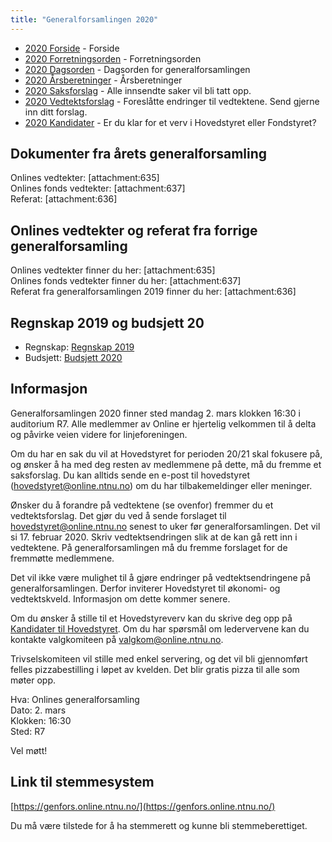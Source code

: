 ```yaml
---
title: "Generalforsamlingen 2020"
---
```


* [2020 Forside](/wiki/online/generalforsamlingen/genfors2020)   - Forside
* [2020 Forretningsorden](/wiki/online/generalforsamlingen/genfors2020/forretningsorden) - Forretningsorden
* [2020 Dagsorden](/wiki/online/generalforsamlingen/genfors2020/dagsorden) - Dagsorden for generalforsamlingen
* [2020 Årsberetninger](/wiki/online/generalforsamlingen/genfors2020/aarsberetninger) - Årsberetninger
* [2020 Saksforslag](/wiki/online/generalforsamlingen/genfors2020/saksforslag) - Alle innsendte saker vil bli tatt opp.
* [2020 Vedtektsforslag](/wiki/online/generalforsamlingen/genfors2020/vedtekstforslag) - Foreslåtte endringer til vedtektene. Send gjerne inn ditt forslag.
* [2020 Kandidater](/wiki/online/generalforsamlingen/genfors2020/valg) - Er du klar for et verv i Hovedstyret eller Fondstyret? 

## Dokumenter fra årets generalforsamling
Onlines vedtekter: [attachment:635]  
Onlines fonds vedtekter: [attachment:637]  
Referat: [attachment:636]



## Onlines vedtekter og referat fra forrige generalforsamling 
Onlines vedtekter finner du her: [attachment:635]  
Onlines fonds vedtekter finner du her: [attachment:637]  
Referat fra generalforsamlingen 2019 finner du her: [attachment:636] 

## Regnskap 2019 og budsjett 20

- Regnskap: [Regnskap 2019](https://docs.google.com/spreadsheets/d/1J5WKu9TgD1ND6afKllmMtPFYA-WOrErT_4cP6gUrXLM/edit?usp=sharing)
- Budsjett: [Budsjett 2020](https://docs.google.com/spreadsheets/d/17RzfzGD64AWvpJHow2AlsOh4NIqwSi0ReG-lvDAHarY/edit?usp=sharing)

## Informasjon

Generalforsamlingen 2020 finner sted mandag 2. mars klokken 16:30 i auditorium R7. Alle medlemmer av Online er hjertelig velkommen til å delta og påvirke veien videre for linjeforeningen. 

Om du har en sak du vil at Hovedstyret for perioden 20/21 skal fokusere på, og ønsker å ha med deg resten av medlemmene på dette, må du fremme et saksforslag. Du kan alltids sende en e-post til hovedstyret (hovedstyret@online.ntnu.no) om du har tilbakemeldinger eller meninger.

Ønsker du å forandre på vedtektene (se ovenfor) fremmer du et vedtektsforslag. Det gjør du ved å sende forslaget til hovedstyret@online.ntnu.no senest to uker før generalforsamlingen. Det vil si 17. februar 2020. Skriv vedtektsendringen slik at de kan gå rett inn i vedtektene. På generalforsamlingen må du fremme forslaget for de fremmøtte medlemmene.

Det vil ikke være mulighet til å gjøre endringer på vedtektsendringene på generalforsamlingen. Derfor inviterer Hovedstyret til økonomi- og vedtektskveld. Informasjon om dette kommer senere.

Om du ønsker å stille til et Hovedstyreverv kan du skrive deg opp på [Kandidater til Hovedstyret](/wiki/online/generalforsamlingen/genfors2020/valg). Om du har spørsmål om ledervervene kan du kontakte valgkomiteen på valgkom@online.ntnu.no.

Trivselskomiteen vil stille med enkel servering, og det vil bli gjennomført felles pizzabestilling i løpet av kvelden. Det blir gratis pizza til alle som møter opp.

Hva: Onlines generalforsamling  
Dato: 2. mars  
Klokken: 16:30  
Sted: R7  

Vel møtt!

## Link til stemmesystem

[https://genfors.online.ntnu.no/](https://genfors.online.ntnu.no/)

Du må være tilstede for å ha stemmerett og kunne bli stemmeberettiget.